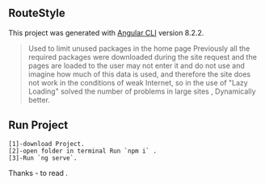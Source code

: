 ## RouteStyle

This project was generated with [Angular CLI](https://github.com/angular/angular-cli) version 8.2.2.

>Used to limit unused packages in the home page Previously all the required packages were downloaded during the site request and the pages are loaded to the user may not enter it and do not use and imagine how much of this data is used, and therefore the site does not work in the conditions of weak Internet, so in the use of "Lazy Loading" solved the number of problems in large sites , Dynamically better.

## Run Project
```
[1]-download Project.
[2]-open folder in terminal Run `npm i` .
[3]-Run `ng serve`.
```
Thanks *-* to read .

